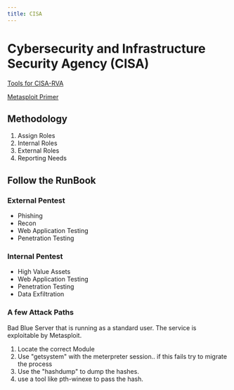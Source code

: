 ```yaml
---
title: CISA
---
```


# Cybersecurity and Infrastructure Security Agency (CISA)
[Tools for CISA-RVA](./tools)

[Metasploit Primer](./metasploit.md)
## Methodology 

1. Assign Roles
1. Internal Roles
1. External Roles
1. Reporting Needs

## Follow the RunBook

### External Pentest
 - Phishing
 - Recon
 - Web Application Testing
 - Penetration Testing

### Internal Pentest
 - High Value Assets
 - Web Application Testing
 - Penetration Testing
 - Data Exfiltration 

### A few Attack Paths

Bad Blue Server that is running as a standard user. The service is exploitable by Metasploit. 
1. Locate the correct Module
1. Use "getsystem" with the meterpreter session.. if this fails try to migrate the process
1. Use the "hashdump" to dump the hashes.
1. use a tool like pth-winexe to pass the hash.
